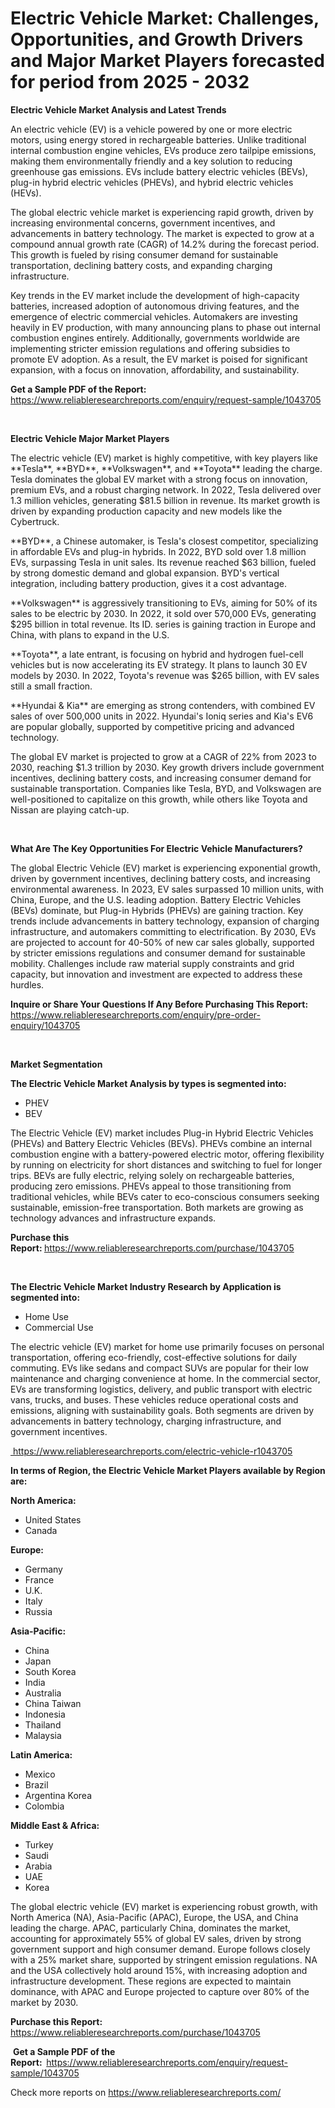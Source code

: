 <p><h1>Electric Vehicle Market: Challenges, Opportunities, and Growth Drivers and Major Market Players forecasted for period from 2025 - 2032</h1></p><p><strong>Electric Vehicle Market Analysis and Latest Trends</strong></p>
<p><p>An electric vehicle (EV) is a vehicle powered by one or more electric motors, using energy stored in rechargeable batteries. Unlike traditional internal combustion engine vehicles, EVs produce zero tailpipe emissions, making them environmentally friendly and a key solution to reducing greenhouse gas emissions. EVs include battery electric vehicles (BEVs), plug-in hybrid electric vehicles (PHEVs), and hybrid electric vehicles (HEVs).</p><p>The global electric vehicle market is experiencing rapid growth, driven by increasing environmental concerns, government incentives, and advancements in battery technology. The market is expected to grow at a compound annual growth rate (CAGR) of 14.2% during the forecast period. This growth is fueled by rising consumer demand for sustainable transportation, declining battery costs, and expanding charging infrastructure.</p><p>Key trends in the EV market include the development of high-capacity batteries, increased adoption of autonomous driving features, and the emergence of electric commercial vehicles. Automakers are investing heavily in EV production, with many announcing plans to phase out internal combustion engines entirely. Additionally, governments worldwide are implementing stricter emission regulations and offering subsidies to promote EV adoption. As a result, the EV market is poised for significant expansion, with a focus on innovation, affordability, and sustainability.</p></p>
<p><strong>Get a Sample PDF of the Report:&nbsp;</strong> <a href="https://www.reliableresearchreports.com/enquiry/request-sample/1043705?utm_campaign=2030&utm_medium=2&utm_source=Github&utm_content=ia&utm_term=23012025&utm_id=electric-vehicle">https://www.reliableresearchreports.com/enquiry/request-sample/1043705</a></p>
<p>&nbsp;</p>
<p><strong>Electric Vehicle Major Market Players</strong></p>
<p><p>The electric vehicle (EV) market is highly competitive, with key players like **Tesla**, **BYD**, **Volkswagen**, and **Toyota** leading the charge. Tesla dominates the global EV market with a strong focus on innovation, premium EVs, and a robust charging network. In 2022, Tesla delivered over 1.3 million vehicles, generating $81.5 billion in revenue. Its market growth is driven by expanding production capacity and new models like the Cybertruck.</p><p>**BYD**, a Chinese automaker, is Tesla's closest competitor, specializing in affordable EVs and plug-in hybrids. In 2022, BYD sold over 1.8 million EVs, surpassing Tesla in unit sales. Its revenue reached $63 billion, fueled by strong domestic demand and global expansion. BYD's vertical integration, including battery production, gives it a cost advantage.</p><p>**Volkswagen** is aggressively transitioning to EVs, aiming for 50% of its sales to be electric by 2030. In 2022, it sold over 570,000 EVs, generating $295 billion in total revenue. Its ID. series is gaining traction in Europe and China, with plans to expand in the U.S.</p><p>**Toyota**, a late entrant, is focusing on hybrid and hydrogen fuel-cell vehicles but is now accelerating its EV strategy. It plans to launch 30 EV models by 2030. In 2022, Toyota's revenue was $265 billion, with EV sales still a small fraction.</p><p>**Hyundai & Kia** are emerging as strong contenders, with combined EV sales of over 500,000 units in 2022. Hyundai's Ioniq series and Kia's EV6 are popular globally, supported by competitive pricing and advanced technology.</p><p>The global EV market is projected to grow at a CAGR of 22% from 2023 to 2030, reaching $1.3 trillion by 2030. Key growth drivers include government incentives, declining battery costs, and increasing consumer demand for sustainable transportation. Companies like Tesla, BYD, and Volkswagen are well-positioned to capitalize on this growth, while others like Toyota and Nissan are playing catch-up.</p></p>
<p>&nbsp;</p>
<p><strong>What Are The Key Opportunities For Electric Vehicle Manufacturers?</strong></p>
<p><p>The global Electric Vehicle (EV) market is experiencing exponential growth, driven by government incentives, declining battery costs, and increasing environmental awareness. In 2023, EV sales surpassed 10 million units, with China, Europe, and the U.S. leading adoption. Battery Electric Vehicles (BEVs) dominate, but Plug-in Hybrids (PHEVs) are gaining traction. Key trends include advancements in battery technology, expansion of charging infrastructure, and automakers committing to electrification. By 2030, EVs are projected to account for 40-50% of new car sales globally, supported by stricter emissions regulations and consumer demand for sustainable mobility. Challenges include raw material supply constraints and grid capacity, but innovation and investment are expected to address these hurdles.</p></p>
<p><strong>Inquire or Share Your Questions If Any Before Purchasing This Report:</strong> <a href="https://www.reliableresearchreports.com/enquiry/pre-order-enquiry/1043705?utm_campaign=2030&utm_medium=2&utm_source=Github&utm_content=ia&utm_term=23012025&utm_id=electric-vehicle">https://www.reliableresearchreports.com/enquiry/pre-order-enquiry/1043705</a></p>
<p>&nbsp;</p>
<p><strong>Market Segmentation</strong></p>
<p><strong>The Electric Vehicle Market Analysis by types is segmented into:</strong></p>
<p><ul><li>PHEV</li><li>BEV</li></ul></p>
<p><p>The Electric Vehicle (EV) market includes Plug-in Hybrid Electric Vehicles (PHEVs) and Battery Electric Vehicles (BEVs). PHEVs combine an internal combustion engine with a battery-powered electric motor, offering flexibility by running on electricity for short distances and switching to fuel for longer trips. BEVs are fully electric, relying solely on rechargeable batteries, producing zero emissions. PHEVs appeal to those transitioning from traditional vehicles, while BEVs cater to eco-conscious consumers seeking sustainable, emission-free transportation. Both markets are growing as technology advances and infrastructure expands.</p></p>
<p><strong>Purchase this Report:&nbsp;</strong><a href="https://www.reliableresearchreports.com/purchase/1043705?utm_campaign=2030&utm_medium=2&utm_source=Github&utm_content=ia&utm_term=23012025&utm_id=electric-vehicle">https://www.reliableresearchreports.com/purchase/1043705</a></p>
<p>&nbsp;</p>
<p><strong>The Electric Vehicle Market Industry Research by Application is segmented into:</strong></p>
<p><ul><li>Home Use</li><li>Commercial Use</li></ul></p>
<p><p>The electric vehicle (EV) market for home use primarily focuses on personal transportation, offering eco-friendly, cost-effective solutions for daily commuting. EVs like sedans and compact SUVs are popular for their low maintenance and charging convenience at home. In the commercial sector, EVs are transforming logistics, delivery, and public transport with electric vans, trucks, and buses. These vehicles reduce operational costs and emissions, aligning with sustainability goals. Both segments are driven by advancements in battery technology, charging infrastructure, and government incentives.</p></p>
<p><a href="https://www.reliableresearchreports.com/electric-vehicle-r1043705?utm_campaign=2030&utm_medium=2&utm_source=Github&utm_content=ia&utm_term=23012025&utm_id=electric-vehicle">&nbsp;https://www.reliableresearchreports.com/electric-vehicle-r1043705</a></p>
<p><strong>In terms of Region, the Electric Vehicle Market Players available by Region are:</strong></p>
<p>
    <p> <strong> North America: </strong>
        <ul>
            <li>United States</li>
            <li>Canada</li>
        </ul>
        </p> 
    <p> <strong> Europe: </strong>
        <ul>
            <li>Germany</li>
            <li>France</li>
            <li>U.K.</li>
            <li>Italy</li>
            <li>Russia</li>
        </ul>
        </p> 
    <p> <strong> Asia-Pacific: </strong>
        <ul>
            <li>China</li>
            <li>Japan</li>
            <li>South Korea</li>
            <li>India</li>
            <li>Australia</li>
            <li>China Taiwan</li>
            <li>Indonesia</li>
            <li>Thailand</li>
            <li>Malaysia</li>
        </ul>
        </p> 
    <p> <strong> Latin America: </strong>
        <ul>
            <li>Mexico</li>
            <li>Brazil</li>
            <li>Argentina Korea</li>
            <li>Colombia</li>
        </ul>
        </p> 
    <p> <strong> Middle East & Africa: </strong>
        <ul>
            <li>Turkey</li>
            <li>Saudi</li>
            <li>Arabia</li>
            <li>UAE</li>
            <li>Korea</li>
        </ul>
    </p>
    </p>
<p><p>The global electric vehicle (EV) market is experiencing robust growth, with North America (NA), Asia-Pacific (APAC), Europe, the USA, and China leading the charge. APAC, particularly China, dominates the market, accounting for approximately 55% of global EV sales, driven by strong government support and high consumer demand. Europe follows closely with a 25% market share, supported by stringent emission regulations. NA and the USA collectively hold around 15%, with increasing adoption and infrastructure development. These regions are expected to maintain dominance, with APAC and Europe projected to capture over 80% of the market by 2030.</p></p>
<p><strong>Purchase this Report: </strong><a href="https://www.reliableresearchreports.com/purchase/1043705?utm_campaign=2030&utm_medium=2&utm_source=Github&utm_content=ia&utm_term=23012025&utm_id=electric-vehicle">https://www.reliableresearchreports.com/purchase/1043705</a></p>
<p>&nbsp;<strong>Get a Sample PDF of the Report:&nbsp;&nbsp;</strong><a href="https://www.reliableresearchreports.com/enquiry/request-sample/1043705?utm_campaign=2030&utm_medium=2&utm_source=Github&utm_content=ia&utm_term=23012025&utm_id=electric-vehicle">https://www.reliableresearchreports.com/enquiry/request-sample/1043705</a></p>
<p><strong></strong></p>
<p>Check more reports on <a href="https://www.reliableresearchreports.com/?utm_campaign=2030&utm_medium=2&utm_source=Github&utm_content=ia&utm_term=23012025&utm_id=electric-vehicle">https://www.reliableresearchreports.com/</a></p>